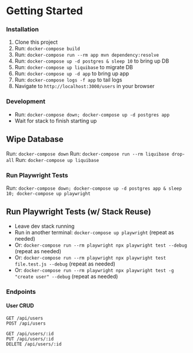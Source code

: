 # Getting Started

### Installation

1. Clone this project
1. Run: `docker-compose build`
1. Run: `docker-compose run --rm app mvn dependency:resolve`
1. Run: `docker-compose up -d postgres & sleep 10` to bring up DB
1. Run: `docker-compose up liquibase` to migrate DB
1. Run: `docker-compose up -d app` to bring up app
1. Run: `docker-compose logs -f app` to tail logs
1. Navigate to `http://localhost:3000/users` in your browser

### Development

- Run: `docker-compose down; docker-compose up -d postgres app`
- Wait for stack to finish starting up

## Wipe Database

Run: `docker-compose down`
Run: `docker-compose run --rm liquibase drop-all`
Run: `docker-compose up liquibase`

### Run Playwright Tests

Run: `docker-compose down; docker-compose up -d postgres app & sleep 10; docker-compose up playwright`

## Run Playwright Tests (w/ Stack Reuse)

- Leave dev stack running
- Run in another terminal: `docker-compose up playwright` (repeat as needed)
- Or: `docker-compose run --rm playwright npx playwright test --debug` (repeat as needed)
- Or: `docker-compose run --rm playwright npx playwright test file.test.js --debug` (repeat as needed)
- Or: `docker-compose run --rm playwright npx playwright test -g "create user" --debug` (repeat as needed)

### Endpoints

#### User CRUD

```
GET /api/users
POST /api/users

GET /api/users/:id
PUT /api/users/:id
DELETE /api/users/:id
```

